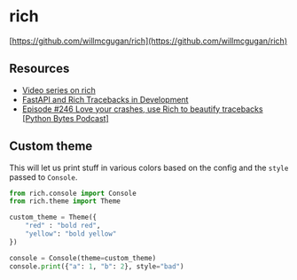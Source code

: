 rich
===

[https://github.com/willmcgugan/rich](https://github.com/willmcgugan/rich)

Resources
---

- [Video series on rich](https://calmcode.io/rich/introduction.html)
- [FastAPI and Rich Tracebacks in Development][1]
- [Episode #246 Love your crashes, use Rich to beautify tracebacks  [Python Bytes Podcast]][2]

<!-- Links -->
[1]: https://blog.hay-kot.dev/fastapi-and-rich-tracebacks-in-development/
[2]: https://pythonbytes.fm/episodes/show/246/love-your-crashes-use-rich-to-beautify-tracebacks

Custom theme
---

This will let us print stuff in various colors based on the config and the `style` passed to `Console`.

```python
from rich.console import Console
from rich.theme import Theme

custom_theme = Theme({
    "red" : "bold red",
    "yellow": "bold yellow"
})

console = Console(theme=custom_theme)
console.print({"a": 1, "b": 2}, style="bad")
```
